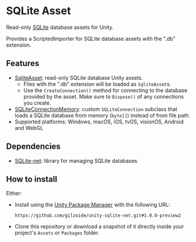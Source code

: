 # SQLite Asset
Read-only [SQLite](https://sqlite.org/) database assets for Unity.

Provides a ScriptedImporter for SQLite database assets with the ".db" extension.


## Features
- [SqliteAsset](Runtime/SqliteAsset.cs): read-only SQLite database Unity assets.
  + Files with the ".db" extension will be loaded as `SqliteAsset`s.
  + Use the `CreateConnection()` method for connecting to the database provided by the asset.
    Make sure to `Dispose()` of any connections you create.
- [SQLiteConnectionMemory](Runtime/SQLiteConnectionMemory.cs): custom `SQLiteConnection` subclass that loads a SQLite database from memory (`byte[]`) instead of from file path.
- Supported platforms: Windows, macOS, iOS, tvOS, visionOS, Android and WebGL


## Dependencies
- [SQLite-net](https://github.com/gilzoide/unity-sqlite-net): library for managing SQLite databases


## How to install
Either:
- Install using the [Unity Package Manager](https://docs.unity3d.com/Manual/upm-ui-giturl.html) with the following URL:
  ```
  https://github.com/gilzoide/unity-sqlite-net.git#1.0.0-preview2
  ```
- Clone this repository or download a snapshot of it directly inside your project's `Assets` or `Packages` folder.
